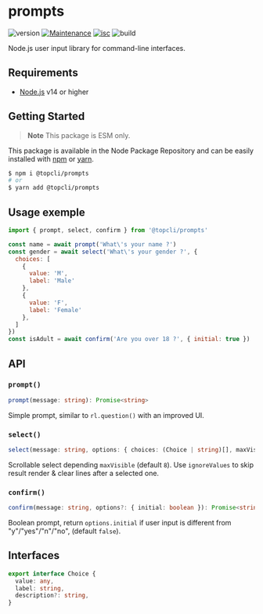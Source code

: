 # prompts

![version](https://img.shields.io/badge/dynamic/json.svg?style=for-the-badge&url=https://raw.githubusercontent.com/TopCli/prompts/main/package.json&query=$.version&label=Version)
[![Maintenance](https://img.shields.io/badge/Maintained%3F-yes-green.svg?style=for-the-badge)](https://github.com/TopCli/prompts/commit-activity)
[![isc](https://img.shields.io/badge/License-ISC-blue.svg?style=for-the-badge)](https://github.com/TopCli/prompts/blob/main/LICENSE)
![build](https://img.shields.io/github/actions/workflow/status/TopCli/prompts/node.js.yml?style=for-the-badge)

Node.js user input library for command-line interfaces.

## Requirements
- [Node.js](https://nodejs.org/en/) v14 or higher

## Getting Started

> **Note** This package is ESM only.

This package is available in the Node Package Repository and can be easily installed with [npm](https://docs.npmjs.com/getting-started/what-is-npm) or [yarn](https://yarnpkg.com).

```bash
$ npm i @topcli/prompts
# or
$ yarn add @topcli/prompts
```

## Usage exemple

```js
import { prompt, select, confirm } from '@topcli/prompts'

const name = await prompt('What\'s your name ?')
const gender = await select('What\'s your gender ?', {
  choices: [
    {
      value: 'M',
      label: 'Male'
    },
    {
      value: 'F',
      label: 'Female'
    },
  ]
})
const isAdult = await confirm('Are you over 18 ?', { initial: true })
```

## API

### `prompt()`

```ts
prompt(message: string): Promise<string>
```

Simple prompt, similar to `rl.question()` with an improved UI.

### `select()`

```ts
select(message: string, options: { choices: (Choice | string)[], maxVisible?: number, ignoreValues?: (string | number | boolean)[] }): Promise<string>
```

Scrollable select depending `maxVisible` (default `8`).
Use `ignoreValues` to skip result render & clear lines after a selected one.

### `confirm()`

```ts
confirm(message: string, options?: { initial: boolean }): Promise<string>
```

Boolean prompt, return `options.initial` if user input is different from "y"/"yes"/"n"/"no", (default `false`).

## Interfaces

```ts
export interface Choice {
  value: any,
  label: string,
  description?: string,
}
```
